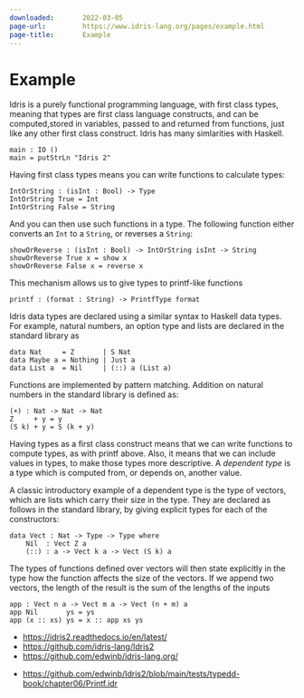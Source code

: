 ```yaml
---
downloaded:       2022-03-05
page-url:         https://www.idris-lang.org/pages/example.html
page-title:       Example
---
```

# Example

Idris is a purely functional programming language, with first class types, meaning that types are first class language constructs, and can be computed,stored in variables, passed to and returned from functions, just like any other first class construct. Idris has many simlarities with Haskell.

```
main : IO ()
main = putStrLn "Idris 2"
```

Having first class types means you can write functions to calculate types:

```
IntOrString : (isInt : Bool) -> Type
IntOrString True = Int
IntOrString False = String
```

And you can then use such functions in a type. The following function either converts an `Int` to a `String`, or reverses a `String`:

```
showOrReverse : (isInt : Bool) -> IntOrString isInt -> String
showOrReverse True x = show x
showOrReverse False x = reverse x
```

This mechanism allows us to give types to printf-like functions

```
printf : (format : String) -> PrintfType format
```

Idris data types are declared using a similar syntax to Haskell data types. For example, natural numbers, an option type and lists are declared in the standard library as

```
data Nat     = Z       | S Nat
data Maybe a = Nothing | Just a
data List a  = Nil     | (::) a (List a)
```

Functions are implemented by pattern matching. Addition on natural numbers in the standard library is defined as:

```
(+) : Nat -> Nat -> Nat
Z     + y = y
(S k) + y = S (k + y)
```

Having types as a first class construct means that we can write functions to compute types, as with printf above. Also, it means that we can include values in types, to make those types more descriptive. A *dependent type* is a type which is computed from, or depends on, another value.

A classic introductory example of a dependent type is the type of vectors, which are lists which carry their size in the type. They are declared as follows in the standard library, by giving explicit types for each of the constructors:

```
data Vect : Nat -> Type -> Type where
    Nil  : Vect Z a
    (::) : a -> Vect k a -> Vect (S k) a
```

The types of functions defined over vectors will then state explicitly in the type how the function affects the size of the vectors. If we append two vectors, the length of the result is the sum of the lengths of the inputs

```
app : Vect n a -> Vect m a -> Vect (n + m) a
app Nil       ys = ys
app (x :: xs) ys = x :: app xs ys
```

* https://idris2.readthedocs.io/en/latest/
* https://github.com/idris-lang/Idris2
* https://github.com/edwinb/idris-lang.org/

- https://github.com/edwinb/Idris2/blob/main/tests/typedd-book/chapter06/Printf.idr
